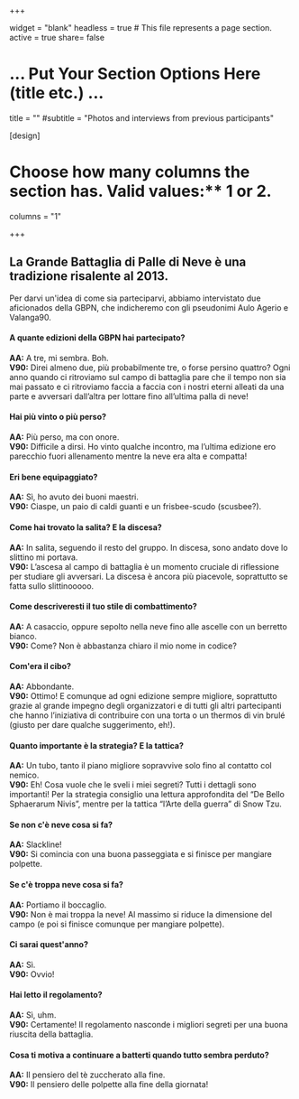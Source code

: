 +++

widget = "blank"
headless = true  # This file represents a page section.
active = true
share= false

# ... Put Your Section Options Here (title etc.) ...
title = ""
#subtitle = "Photos and interviews from previous participants"

[design]
  # Choose how many columns the section has. Valid values:** 1 or 2.
  columns = "1"

+++

## La Grande Battaglia di Palle di Neve è una tradizione risalente al 2013.

Per darvi un'idea di come sia parteciparvi, 
abbiamo intervistato due aficionados della GBPN, che indicheremo con gli pseudonimi Aulo Agerio e Valanga90.

#### A quante edizioni della GBPN hai partecipato?
**AA:** A tre, mi sembra. Boh.  
**V90:** Direi almeno due, più probabilmente tre, o forse persino quattro? Ogni anno quando ci ritroviamo sul campo di battaglia pare che il tempo non sia mai passato e ci ritroviamo faccia a faccia con i nostri eterni alleati da una parte e avversari dall’altra per lottare fino all’ultima palla di neve!

#### Hai più vinto o più perso?
**AA:** Più perso, ma con onore.  
**V90:** Difficile a dirsi. Ho vinto qualche incontro, ma l’ultima edizione ero parecchio fuori allenamento mentre la neve era alta e compatta!

#### Eri bene equipaggiato?
**AA:** Sì, ho avuto dei buoni maestri.  
**V90:** Ciaspe, un paio di caldi guanti e un frisbee-scudo (scusbee?). 

#### Come hai trovato la salita? E la discesa?
**AA:** In salita, seguendo il resto del gruppo. In discesa, sono andato dove lo slittino mi portava.  
**V90:** L’ascesa al campo di battaglia è un momento cruciale di riflessione per studiare gli avversari. La discesa è ancora più piacevole, soprattutto se fatta sullo slittinooooo.

#### Come descriveresti il tuo stile di combattimento?
**AA:** A casaccio, oppure sepolto nella neve fino alle ascelle con un berretto bianco.  
**V90:** Come? Non è abbastanza chiaro il mio nome in codice?

#### Com'era il cibo?
**AA:** Abbondante.  
**V90:** Ottimo! E comunque ad ogni edizione sempre migliore, soprattutto grazie al grande impegno degli organizzatori e di tutti gli altri partecipanti che hanno l’iniziativa di contribuire con una torta o un thermos di vin brulé (giusto per dare qualche suggerimento, eh!).

#### Quanto importante è la strategia? E la tattica?
**AA:** Un tubo, tanto il piano migliore sopravvive solo fino al contatto col nemico.  
**V90:** Eh! Cosa vuole che le sveli i miei segreti? Tutti i dettagli sono importanti! Per la strategia consiglio una lettura approfondita del “De Bello Sphaerarum Nivis”, mentre per la tattica “l’Arte della guerra” di Snow Tzu.

#### Se non c'è neve cosa si fa?
**AA:** Slackline!  
**V90:** Si comincia con una buona passeggiata e si finisce per mangiare polpette.

#### Se c'è troppa neve cosa si fa?
**AA:** Portiamo il boccaglio.  
**V90:** Non è mai troppa la neve! Al massimo si riduce la dimensione del campo (e poi si finisce comunque per mangiare polpette).

#### Ci sarai quest'anno?
**AA:** Sì.  
**V90:** Ovvio!

#### Hai letto il regolamento?
**AA:** Sì, uhm.  
**V90:** Certamente! Il regolamento nasconde i migliori segreti per una buona riuscita della battaglia.

#### Cosa ti motiva a continuare a batterti quando tutto sembra perduto?
**AA:** Il pensiero del tè zuccherato alla fine.  
**V90:** Il pensiero delle polpette alla fine della giornata!


